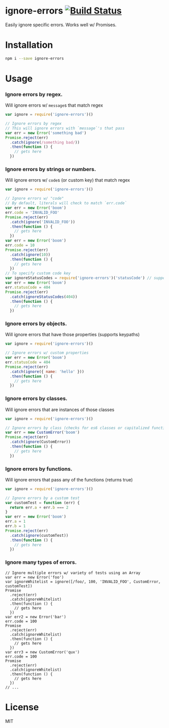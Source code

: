 # ignore-errors [![Build Status](https://travis-ci.org/tjmehta/ignore-errors.svg?branch=master)](https://travis-ci.org/tjmehta/ignore-errors)

Easily ignore specific errors. Works well w/ Promises.

# Installation

```bash
npm i --save ignore-errors
```

# Usage

### Ignore errors by regex.

Will ignore errors w/ `message`s that match regex

```js
var ignore = require('ignore-errors')()

// Ignore errors by regex
// This will ignore errors with `message`'s that pass
var err = new Error('something bad')
Promise.reject(err)
  .catch(ignore(/something bad/))
  .then(function () {
    // gets here
  })
```

### Ignore errors by strings or numbers.

Will ignore errors w/ `code`s (or custom key) that match regex

```js
var ignore = require('ignore-errors')()

// Ignore errors w/ "code"
// By default, literals will check to match `err.code`
var err = new Error('boom')
err.code = 'INVALID_FOO'
Promise.reject(err)
  .catch(ignore('INVALID_FOO'))
  .then(function () {
    // gets here
  })
var err = new Error('boom')
err.code = 10
Promise.reject(err)
  .catch(ignore(10))
  .then(function () {
    // gets here
  })
// To specify custom code key
var ignoreStatusCodes = require('ignore-errors')('statusCode') // supports keypaths
var err = new Error('boom')
err.statusCode = 404
Promise.reject(err)
  .catch(ignoreStatusCodes(404))
  .then(function () {
    // gets here
  })
```

### Ignore errors by objects.

Will ignore errors that have those properties (supports keypaths)

```js
var ignore = require('ignore-errors')()

// Ignore errors w/ custom properties
var err = new Error('boom')
err.statusCode = 404
Promise.reject(err)
  .catch(ignore({ name: 'hello' }))
  .then(function () {
    // gets here
  })
```

### Ignore errors by classes.

Will ignore errors that are instances of those classes

```js
var ignore = require('ignore-errors')()

// Ignore errors by class (checks for es6 classes or capitalized function names)
var err = new CustomError('boom')
Promise.reject(err)
  .catch(ignore(CustomError))
  .then(function () {
    // gets here
  })
```

### Ignore errors by functions.

Will ignore errors that pass any of the functions (returns true)

```js
var ignore = require('ignore-errors')()

// Ignore errors by a custom test
var customTest = function (err) {
  return err.a + err.b === 2
}
var err = new Error('boom')
err.a = 1
err.b = 1
Promise.reject(err)
  .catch(ignore(customTest))
  .then(function () {
    // gets here
  })
```

### Ignore many types of errors.

```
// Ignore multiple errors w/ variety of tests using an Array
var err = new Error('foo')
var ignoreWhitelist = ignore([/foo/, 100, 'INVALID_FOO', CustomError, customTest])
Promise
  .reject(err)
  .catch(ignoreWhitelist)
  .then(function () {
    // gets here
  })
var err2 = new Error('bar')
err.code = 100
Promise
  .reject(err)
  .catch(ignoreWhitelist)
  .then(function () {
    // gets here
  })
var err3 = new CustomError('qux')
err.code = 100
Promise
  .reject(err)
  .catch(ignoreWhitelist)
  .then(function () {
    // gets here
  })
// ...
```

# License

MIT
